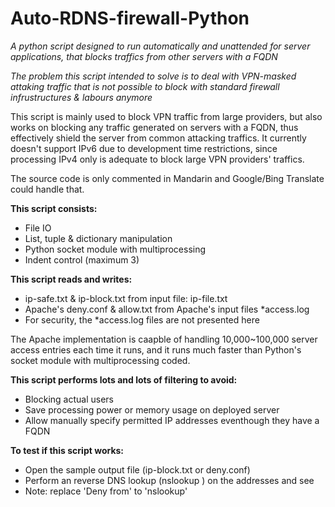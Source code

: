 # Auto-RDNS-firewall-Python
*A python script designed to run automatically and unattended for server applications, that blocks traffics from other servers with a FQDN*

*The problem this script intended to solve is to deal with VPN-masked attaking traffic that is not possible to block with standard firewall infrustructures & labours anymore*

This script is mainly used to block VPN traffic from large providers, but also works on blocking any traffic generated on servers with a FQDN, thus effectively shield the server from common attacking traffics. It currently doesn't support IPv6 due to development time restrictions, since processing IPv4 only is adequate to block large VPN providers' traffics.

The source code is only commented in Mandarin and Google/Bing Translate could handle that.

**This script consists:**
 - File IO
 - List, tuple & dictionary manipulation
 - Python socket module with multiprocessing
 - Indent control (maximum 3)

**This script reads and writes:**
 - ip-safe.txt & ip-block.txt from input file: ip-file.txt
 - Apache's deny.conf & allow.txt from Apache's input files \*access.log
 - For security, the \*access.log files are not presented here

The Apache implementation is caapble of handling 10,000~100,000 server access entries each time it runs, and it runs much faster than Python's socket module with multiprocessing coded.

**This script performs lots and lots of filtering to avoid:**
 - Blocking actual users
 - Save processing power or memory usage on deployed server
 - Allow manually specify permitted IP addresses eventhough they have a FQDN

**To test if this script works:**
 - Open the sample output file (ip-block.txt or deny.conf)
 - Perform an reverse DNS lookup (nslookup <ip-address>) on the addresses and see
 - Note: replace 'Deny from' to 'nslookup'
